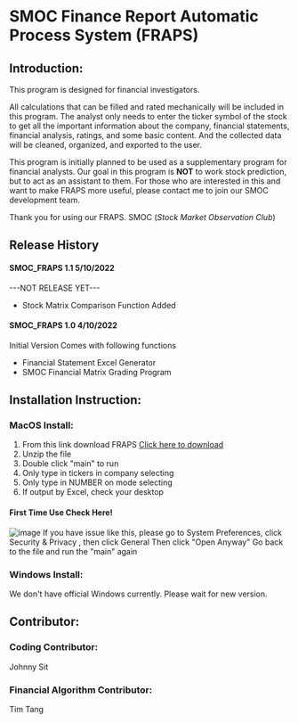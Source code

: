 # SMOC Finance Report Automatic Process System (FRAPS)
## Introduction:
This program is designed for financial investigators.

All calculations that can be filled and rated mechanically will be included in this program.
The analyst only needs to enter the ticker symbol of the stock to get all the important information about the company, financial statements, financial analysis, ratings, and some basic content. And the collected data will be cleaned, organized, and exported to the user.

This program is initially planned to be used as a supplementary program for financial analysts. Our goal in this program is **NOT** to work stock prediction, but to act as an assistant to them. For those who are interested in this and want to make FRAPS more useful, please contact me to join our SMOC development team.

Thank you for using our FRAPS.
SMOC (_Stock Market Observation Club_)

## Release History
#### SMOC_FRAPS 1.1 5/10/2022
---NOT RELEASE YET---
- Stock Matrix Comparison Function Added

#### SMOC_FRAPS 1.0 4/10/2022
Initial Version Comes with following functions
- Financial Statement Excel Generator
- SMOC Financial Matrix Grading Program

## Installation Instruction:
### MacOS Install:
1. From this link download FRAPS [Click here to download](https://smocclub-my.sharepoint.com/:f:/g/personal/johnny_smoc_club/EpdYlSkX8wxChJmy3ySac88BUgVnpfqvgNDkitKvYhirOw?e=gb5ig5)
2. Unzip the file
3. Double click "main" to run
4. Only type in tickers in company selecting
5. Only type in NUMBER on mode selecting
6. If output by Excel, check your desktop

#### First Time Use Check Here!
![image](https://user-images.githubusercontent.com/37731817/164135699-acf5fb0b-d86a-44a3-a7c0-1207abe459ab.png)
If you have issue like this, please go to System Preferences, click Security & Privacy , then click General
Then click "Open Anyway"
Go back to the file and run the "main" again

### Windows Install:
We don't have official Windows currently. Please wait for new version.

## Contributor:
### Coding Contributor:
Johnny Sit
### Financial Algorithm Contributor:
Tim Tang
